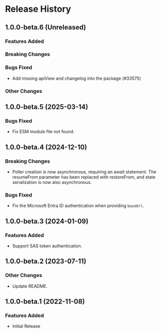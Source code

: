 # Release History

## 1.0.0-beta.6 (Unreleased)

### Features Added

### Breaking Changes

### Bugs Fixed

- Add missing apiView and changelog into the package (#33575)

### Other Changes

## 1.0.0-beta.5 (2025-03-14)

### Bugs Fixed

- Fix ESM module file not found.

## 1.0.0-beta.4 (2024-12-10)

### Breaking Changes

- Poller creation is now asynchronous, requiring an await statement. The resumeFrom parameter has been replaced with restoreFrom, and state serialization is now also asynchronous.

### Bugs Fixed

- Fix the Microsoft Entra ID authentication when providing `baseUrl`.

## 1.0.0-beta.3 (2024-01-09)

### Features Added

- Support SAS token authentication.

## 1.0.0-beta.2 (2023-07-11)

### Other Changes

- Update README.

## 1.0.0-beta.1 (2022-11-08)

### Features Added

- Initial Release
